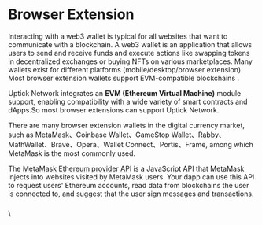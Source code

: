 # Browser Extension

Interacting with a web3 wallet is typical for all websites that want to communicate with a blockchain. A web3 wallet is an application that allows users to send and receive funds and execute actions like swapping tokens in decentralized exchanges or buying NFTs on various marketplaces. Many wallets exist for different platforms (mobile/desktop/browser extension). Most browser extension wallets support EVM-compatible blockchains .

Uptick Network integrates an **EVM (Ethereum Virtual Machine)** module support, enabling compatibility with a wide variety of smart contracts and dApps.So most browser extensions can support Uptick Network.

There are many browser extension wallets in the digital currency market, such as MetaMask、Coinbase Wallet、GameStop Wallet、Rabby、MathWallet、Brave、Opera、Wallet Connect、Portis、Frame, among which MetaMask is the most commonly used.

The [MetaMask Ethereum provider API](https://docs.metamask.io/wallet/reference/provider-api/) is a JavaScript API that MetaMask injects into websites visited by MetaMask users. Your dapp can use this API to request users' Ethereum accounts, read data from blockchains the user is connected to, and suggest that the user sign messages and transactions.





###

\
